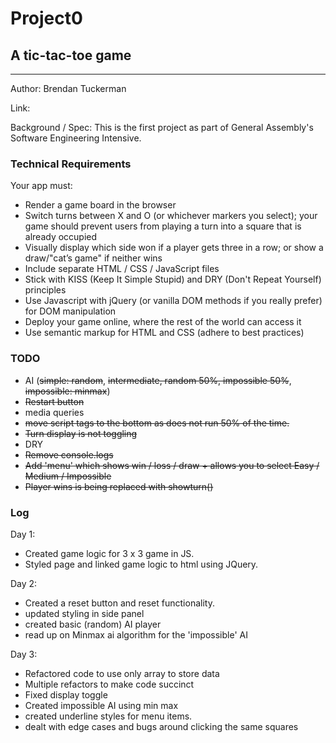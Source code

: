 # Project0
## A tic-tac-toe game 

----

Author: Brendan Tuckerman

Link:

Background / Spec: This is the first project as part of General Assembly's Software Engineering Intensive. 

### Technical Requirements

Your app must:

- Render a game board in the browser
- Switch turns between X and O (or whichever markers you select); your game should prevent users from playing a turn into a square that is already occupied
- Visually display which side won if a player gets three in a row; or show a draw/"cat’s game" if neither wins
- Include separate HTML / CSS / JavaScript files
- Stick with KISS (Keep It Simple Stupid) and DRY (Don't Repeat Yourself) principles
- Use Javascript with jQuery (or vanilla DOM methods if you really prefer) for DOM manipulation
- Deploy your game online, where the rest of the world can access it
- Use semantic markup for HTML and CSS (adhere to best practices)

### TODO

 - AI (~~simple: random~~, ~~intermediate, random 50%, impossible 50%~~, ~~impossible: minmax~~)
 - ~~Restart button~~
 - media queries
 - ~~move script tags to the bottom as does not run 50% of the time.~~
 - ~~Turn display is not toggling~~
 - DRY 
 - ~~Remove console.logs~~
 - ~~Add 'menu' which shows win / loss / draw + allows you to select Easy / Medium / Impossible~~
 - ~~Player wins is being replaced with showturn()~~

 ### Log

 Day 1: 

 - Created game logic for 3 x 3 game in JS.
 - Styled page and linked game logic to html using JQuery.

 Day 2:

- Created a reset button and reset functionality.
- updated styling in side panel
- created basic (random) AI player
- read up on Minmax ai algorithm for the 'impossible' AI

Day 3:

- Refactored code to use only array to store data
- Multiple refactors to make code succinct
- Fixed display toggle
- Created impossible AI using min max
- created underline styles for menu items.
- dealt with edge cases and bugs around clicking the same squares
